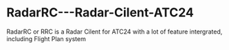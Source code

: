 # RadarRC---Radar-Cilent-ATC24
RadarRC or RRC is a Radar Cilent for ATC24 with a lot of feature intergrated, including Flight Plan system
